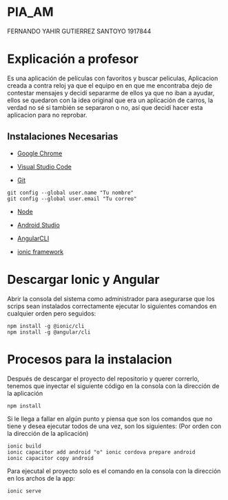 # PIA_AM
FERNANDO YAHIR GUTIERREZ SANTOYO 1917844

# Explicación a profesor

Es una aplicación de películas con favoritos y buscar peliculas,
Aplicacion creada a contra reloj ya que el equipo en en que me encontraba dejo de contestar mensajes y 
decidí separarme de ellos ya que no iban a ayudar, ellos se quedaron con la idea original que era un 
aplicación de carros, la verdad no sé si también se separaron o no, así que decidí hacer esta aplicacion 
para no reprobar.

## Instalaciones Necesarias
* [Google Chrome](https://www.google.com/chrome/)

* [Visual Studio Code](https://code.visualstudio.com/)

* [Git](https://git-scm.com/)
```
git config --global user.name "Tu nombre"
git config --global user.email "Tu correo"
```

* [Node](https://nodejs.org/es/)

* [Android Studio](https://developer.android.com/studio/?gclid=Cj0KCQjwhb36BRCfARIsAKcXh6GRXJN_hJrabNpOE94384hWx1uh4qPgqVQBiZJMkDEcNUgTQf3UwZoaAr-ZEALw_wcB&gclsrc=aw.ds)

* [AngularCLI](https://cli.angular.io/)

* [ionic framework](https://ionicframework.com/)

# Descargar Ionic y Angular
Abrir la consola del sistema como administrador para asegurarse que los scrips sean instalados correctamente
ejecutar lo siguientes comandos en cualquier orden pero seguidos:
```
npm install -g @ionic/cli
npm install -g @angular/cli
```

# Procesos para la instalacion

Después de descargar el proyecto del repositorio
y querer correrlo, tenemos que inyectar el siguiente código en la consola con la dirección de la aplicación
```
npm install
```

Si le llega a fallar en algún punto y piensa que son los comandos que no tiene
y desea ejecutar todos de una vez, son los siguientes:
(Por orden con la dirección de la aplicación)
```
ionic build
ionic capacitor add android "o" ionic cordova prepare android
ionic capacitor copy android
```

Para ejecutal el proyecto solo es el comando en la consola con la dirección en los archos de la app:
```
ionic serve
```

